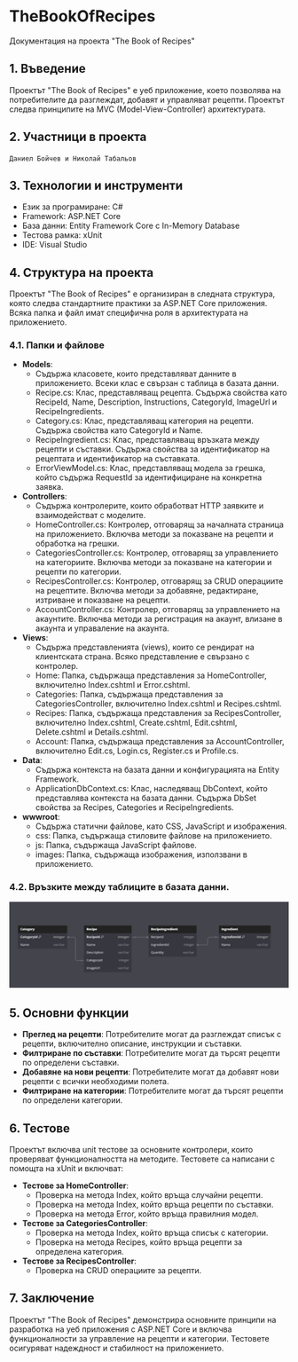 # TheBookOfRecipes
Документация на проекта "The Book of Recipes"
## 1. Въведение
Проектът "The Book of Recipes" е уеб приложение, което позволява на потребителите да разглеждат, добавят и управляват рецепти. Проектът следва принципите на MVC (Model-View-Controller) архитектурата.
## 2. Участници в проекта
	Даниел Бойчев и Николай Табальов
## 3. Технологии и инструменти
  *	Език за програмиране: C#  
  *	Framework: ASP.NET Core  
  *	База данни: Entity Framework Core с In-Memory Database  
  *	Тестова рамка: xUnit  
  *	IDE: Visual Studio  
## 4. Структура на проекта
Проектът "The Book of Recipes" е организиран в следната структура, която следва стандартните практики за ASP.NET Core приложения. Всяка папка и файл имат специфична роля в архитектурата на приложението.
### 4.1. Папки и файлове
  * **Models**:
    *	Съдържа класовете, които представляват данните в приложението. Всеки клас е свързан с таблица в базата данни.  
    *	Recipe.cs: Клас, представляващ рецепта. Съдържа свойства като RecipeId, Name, Description, Instructions, CategoryId, ImageUrl и RecipeIngredients.  
    *	Category.cs: Клас, представляващ категория на рецепти. Съдържа свойства като CategoryId и Name.  
    *	RecipeIngredient.cs: Клас, представляващ връзката между рецепти и съставки. Съдържа свойства за идентификатор на рецептата и идентификатор на съставката.  
    *	ErrorViewModel.cs: Клас, представляващ модела за грешка, който съдържа RequestId за идентифициране на конкретна заявка.  
  *	**Controllers**:  
    *	Съдържа контролерите, които обработват HTTP заявките и взаимодействат с моделите.  
    *	HomeController.cs: Контролер, отговарящ за началната страница на приложението. Включва методи за показване на рецепти и обработка на грешки.  
    *	CategoriesController.cs: Контролер, отговарящ за управлението на категориите. Включва методи за показване на категории и рецепти по категории.  
    *	RecipesController.cs: Контролер, отговарящ за CRUD операциите на рецептите. Включва методи за добавяне, редактиране, изтриване и показване на рецепти.  
    *	AccountController.cs: Контролер, отговарящ за управлението на акаунтите. Включва методи за регистрация на акаунт, влизане в акаунта и управаление на акаунта.  
  *	**Views**:  
    *	Съдържа представленията (views), които се рендират на клиентската страна. Всяко представление е свързано с контролер.  
    *	Home: Папка, съдържаща представления за HomeController, включително Index.cshtml и Error.cshtml.  
    *	Categories: Папка, съдържаща представления за CategoriesController, включително Index.cshtml и Recipes.cshtml.  
    *	Recipes: Папка, съдържаща представления за RecipesController, включително Index.cshtml, Create.cshtml, Edit.cshtml, Delete.cshtml и Details.cshtml.  
    *	Account: Папка, съдържаща представления за AccountController, включително Edit.cs, Login.cs, Register.cs и
  Profile.cs.  
  *	**Data**:  
    *	Съдържа контекста на базата данни и конфигурацията на Entity Framework.  
    *	ApplicationDbContext.cs: Клас, наследяващ DbContext, който представлява контекста на базата данни. Съдържа DbSet свойства за Recipes, Categories и RecipeIngredients.  
  *	**wwwroot**:  
    *	Съдържа статични файлове, като CSS, JavaScript и изображения.  
    *	css: Папка, съдържаща стиловите файлове на приложението.  
    *	js: Папка, съдържаща JavaScript файлове.  
    *	images: Папка, съдържаща изображения, използвани в приложението.  
### 4.2. Връзките между таблиците в базата данни.
 ![alt text](https://github.com/DaniDagami/TheBookOfRecipes/blob/main/databaseDesign.png)
## 5. Основни функции
  *	**Преглед на рецепти**: Потребителите могат да разглеждат списък с рецепти, включително описание, инструкции и съставки.  
  *	**Филтриране по съставки**: Потребителите могат да търсят рецепти по определени съставки.  
  *	**Добавяне на нови рецепти**: Потребителите могат да добавят нови рецепти с всички необходими полета.  
  *	**Филтриране на категории**: Потребителите могат да търсят рецепти по определени категории.  
## 6. Тестове
  Проектът включва unit тестове за основните контролери, които проверяват функционалността на методите. Тестовете са написани с помощта на xUnit и включват:  
  *	**Тестове за HomeController**:  
    *	Проверка на метода Index, който връща случайни рецепти.  
    *	Проверка на метода Index, който връща рецепти по съставки.  
    *	Проверка на метода Error, който връща правилния модел.  
  *	**Тестове за CategoriesController**:  
    *	Проверка на метода Index, който връща списък с категории.  
    *	Проверка на метода Recipes, който връща рецепти за определена категория.  
  *	**Тестове за RecipesController**:  
    *	Проверка на CRUD операциите за рецепти.  
## 7. Заключение
Проектът "The Book of Recipes" демонстрира основните принципи на разработка на уеб приложения с ASP.NET Core и включва функционалности за управление на рецепти и категории. Тестовете осигуряват надеждност и стабилност на приложението.

